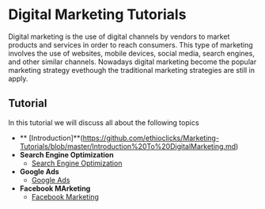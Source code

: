 # Digital Marketing Tutorials
Digital marketing is the use of digital channels by vendors to market products and services in order to reach consumers. This type of marketing involves the use of websites, mobile devices, social media, search engines, and other similar channels. Nowadays digital marketing become the popular marketing strategy evethough the traditional marketing strategies are still in apply.
## Tutorial 
In this tutorial we will discuss all about the following topics

*  ** [Introduction]**(https://github.com/ethioclicks/Marketing-Tutorials/blob/master/Introduction%20To%20DigitalMarketing.md)
* **Search Engine Optimization** 
    * [Search Engine Optimization](https://github.com/ethioclicks/Marketing-Tutorials/blob/master/Search%20Engine%20optimization.md)
* **Google Ads** 
    * [Google Ads](https://github.com/ethioclicks/Marketing-Tutorials/blob/master/Google%20Ads.md)
* **Facebook MArketing** 
    * [Facebook Marketing](https://github.com/ethioclicks/Marketing-Tutorials/blob/master/FaceBook%20Marketing.md)
